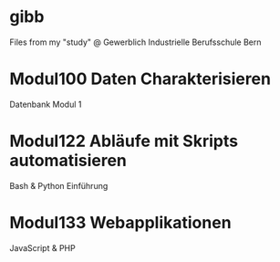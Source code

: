 gibb
====

Files from my "study" @ Gewerblich Industrielle Berufsschule Bern

Modul100 Daten Charakterisieren
===============================

Datenbank Modul 1

Modul122 Abläufe mit Skripts automatisieren
===========================================

Bash & Python Einführung

Modul133 Webapplikationen
=========================

JavaScript & PHP
